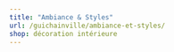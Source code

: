 ```yaml
---
title: "Ambiance & Styles"
url: /guichainville/ambiance-et-styles/
shop: décoration intérieure
---
```

